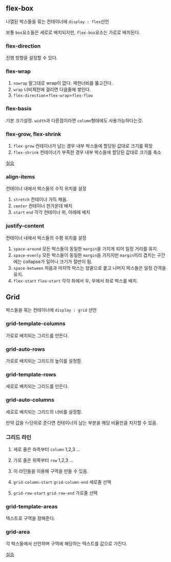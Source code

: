 ## flex-box

나열된 박스들을 묶는 컨테이너에 `display : flex`선언

보통 `box`요소들은 세로로 배치되지만, `flex-box`요소는 가로로 배치된다.

### flex-direction

진행 방향을 설정할 수 있다.

### flex-wrap

1. `nowrap` 말그대로 wrap이 없다. 제한너비를 뚫고간다.
2. `wrap` 너비제한에 걸리면 다음줄에 쌓인다.
3. `flex-direction`+`flex-wrap`=`flex-flow`
   
### flex-basis

기본 크기설정. `width`과 다른점이라면 `column`형태에도 사용가능하다는것.

### flex-grow, flex-shrink

1. `flex-grow` 컨테이너가 남는 경우 내부 박스들에 할당된 값대로 크기를 확장
2. `flex-shrink` 컨테이너가 부족한 경우 내부 박스들에 할당된 값대로 크기를 축소

[실습](http://bit.ly/2thTn0V)

### align-items

컨테이너 내에서 박스들의 수직 위치를 설정

1. `stretch` 컨테이너 가득 채움.
2. `center` 컨테이너 한가운데 배치
3. `start` `end` 각각 컨테이너 위, 아래에 배치


### justify-content

컨테이너 내에서 박스들의 수평 위치를 설정

1. `space-around` 모든 박스들이 동일한 `margin`을 가지게 되어 일정 거리를 유지.
2. `space-evenly` 모든 박스들이 동일한 `margin`을 가지지만 `margin`끼리 겹치는 구간에는 collapse가 일어나 크기가 절반이 됨.
3. `space-between` 처음과 마지막 박스는 양끝으로 붙고 나머지 박스들은 일정 간격을 유지.
4. `flex-start` `flex-start` 각각 좌에서 우, 우에서 좌로 박스를 배치.


## Grid

박스들을 묶는 컨테이너에 `display : grid` 선언

### grid-template-columns

가로로 배치되는 그리드를 만든다.

### grid-auto-rows

가로로 배치되는 그리드의 높이를 설정함.

### grid-template-rows

세로로 배치되는 그리드를 만든다.

### grid-auto-columns

세로로 배치되는 그리드의 너비를 설정함.

만약 값을 `fr`단위로 준다면 컨테이너의 남는 부분을 해당 비율만큼 차지할 수 있음.

### 그리드 라인

1. 세로 줄은 좌측부터 `column` 1,2,3 ... 
2. 가로 줄은 위쪽부터 `row` 1,2,3 ...
3. 이 라인들을 이용해 구역을 만들 수 있음.

1. `grid-column-start` `grid-column-end` 세로줄 선택
2. `grid-row-start` `grid-row-end` 가로줄 선택

### grid-template-areas

텍스트로 구역을 정해준다.

### grid-area

각 박스들에서 선언하며 구역에 해당하는 텍스트를 값으로 가진다.

[실습](http://bit.ly/2tdpRcN)







